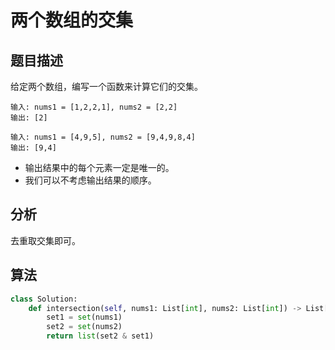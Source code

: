 # 两个数组的交集

## 题目描述

给定两个数组，编写一个函数来计算它们的交集。

```
输入: nums1 = [1,2,2,1], nums2 = [2,2]
输出: [2]

输入: nums1 = [4,9,5], nums2 = [9,4,9,8,4]
输出: [9,4]
```

* 输出结果中的每个元素一定是唯一的。
* 我们可以不考虑输出结果的顺序。

## 分析

去重取交集即可。

## 算法

```python
class Solution:
    def intersection(self, nums1: List[int], nums2: List[int]) -> List[int]:
        set1 = set(nums1)
        set2 = set(nums2)
        return list(set2 & set1)
```
